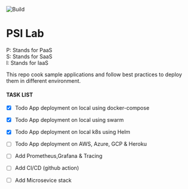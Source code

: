 ![Build](https://github.com/Raghav2211/psi-lab/workflows/Build/badge.svg)

# PSI Lab

P: Stands for PaaS  
S: Stands for SaaS  
I: Stands for IaaS  

This repo cook sample applications and follow best practices to deploy them in different environment. 

#### TASK LIST ####
- [X] Todo App deployment on local using docker-compose
- [X] Todo App deployment on local using swarm
- [X] Todo App deployment on local k8s using Helm
- [ ] Todo App deployment on AWS, Azure, GCP & Heroku
- [ ] Add Prometheus,Grafana & Tracing
- [ ] Add CI/CD (github action)
- [ ] Add Microsevice stack 


